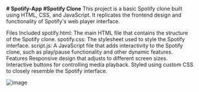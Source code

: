 **# Spotify-App**
**#Spotify Clone**
This project is a basic Spotify clone built using HTML, CSS, and JavaScript. It replicates the frontend design and functionality of Spotify's web player interface.

Files Included
spotify.html: The main HTML file that contains the structure of the Spotify clone.
spotify.css: The stylesheet used to style the Spotify interface.
script.js: A JavaScript file that adds interactivity to the Spotify clone, such as play/pause functionality and other dynamic features.
Features
Responsive design that adjusts to different screen sizes.
Interactive buttons for controlling media playback.
Styled using custom CSS to closely resemble the Spotify interface.





![image](https://github.com/user-attachments/assets/146ab9db-490b-4165-a87d-b3114ce8d9fd)
